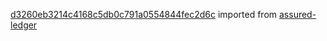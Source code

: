 [d3260eb3214c4168c5db0c791a0554844fec2d6c](https://github.com/insolar/assured-ledger/commit/d3260eb3214c4168c5db0c791a0554844fec2d6c) imported from [assured-ledger](https://github.com/insolar/assured-ledger)
